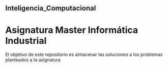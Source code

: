 ## Inteligencia_Computacional
# Asignatura Master Informática Industrial

El objetivo de este repositorio es almacenar las soluciones a los problemas planteados a la asignatura
